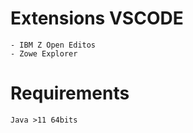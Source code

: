 # Extensions VSCODE
    - IBM Z Open Editos
    - Zowe Explorer

# Requirements
    Java >11 64bits




